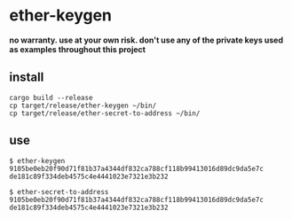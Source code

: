 # ether-keygen

**no warranty. use at your own risk. don't use any of the private keys used as examples throughout this project**

## install

```
cargo build --release
cp target/release/ether-keygen ~/bin/
cp target/release/ether-secret-to-address ~/bin/
```

## use

```
$ ether-keygen
9105be0eb20f90d71f81b37a4344df832ca788cf118b99413016d89dc9da5e7c
de181c89f334deb4575c4e4441023e7321e3b232
```

```
$ ether-secret-to-address 9105be0eb20f90d71f81b37a4344df832ca788cf118b99413016d89dc9da5e7c
de181c89f334deb4575c4e4441023e7321e3b232
```
